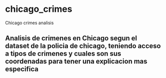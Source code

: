 # chicago_crimes
Chicago crimes analisis 


## Analisis de crimenes en Chicago segun el dataset de la policia de chicago, teniendo acceso a tipos de crimenes y cuales son sus coordenadas para tener una explicacion mas especifica
